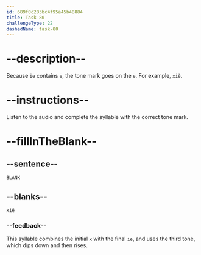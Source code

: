 ```yaml
---
id: 689f0c283bc4f95a45b48884
title: Task 80
challengeType: 22
dashedName: task-80
---
```


<!-- (Audio) A: xiě -->

# --description--

Because `ie` contains `e`, the tone mark goes on the `e`. For example, `xiě`.

# --instructions--

Listen to the audio and complete the syllable with the correct tone mark.

# --fillInTheBlank--

## --sentence--

`BLANK`

## --blanks--

`xiě`

### --feedback--

This syllable combines the initial `x` with the final `ie`, and uses the third tone, which dips down and then rises.
